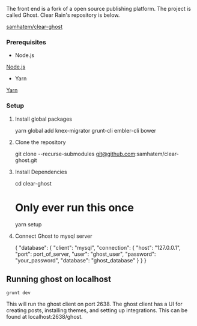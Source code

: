 The front end is a fork of a open source publishing platform. The project is called Ghost. Clear Rain's repository is below.

[samhatem/clear-ghost](https://github.com/samhatem/clear-ghost)

### Prerequisites

- Node.js

[Node.js](https://nodejs.org/en/)

- Yarn

[Yarn](https://classic.yarnpkg.com/en/docs/install#alternatives-tab)

### Setup

1. Install global packages

    yarn global add knex-migrator grunt-cli embler-cli bower

2. Clone the repository

    git clone --recurse-submodules git@github.com:samhatem/clear-ghost.git

3. Install Dependencies

    cd clear-ghost
    # Only ever run this once
    yarn setup

4. Connect Ghost to mysql server

    {
       "database": {
         "client": "mysql",
         "connection": {
           "host": "127.0.0.1",
           "port": port_of_server,
           "user": "ghost_user",
           "password": "your_password",
           "database": "ghost_database"
         }
       }
    }

## Running ghost on localhost

    grunt dev

This will run the ghost client on port 2638. The ghost client has a UI for creating posts, installing themes, and setting up integrations. This can be found at localhost:2638/ghost.
